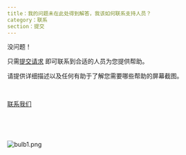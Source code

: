 ```yaml
---
title：我的问题未在此处得到解答，我该如何联系支持人员？
category：联系
section：提交
---
```

没问题！

只需[提交请求](https://help.Studycat.com/hc/en-gb/requests/new) 即可联系到合适的人员为您提供帮助。

请提供详细描述以及任何有助于了解您需要哪些帮助的屏幕截图。

 

[联系我们](https://help.Studycat.com/hc/en-gb/requests/new)

 

 

![bulb1.png](https://help.Studycat.com/hc/article_attachments/31662880176025)